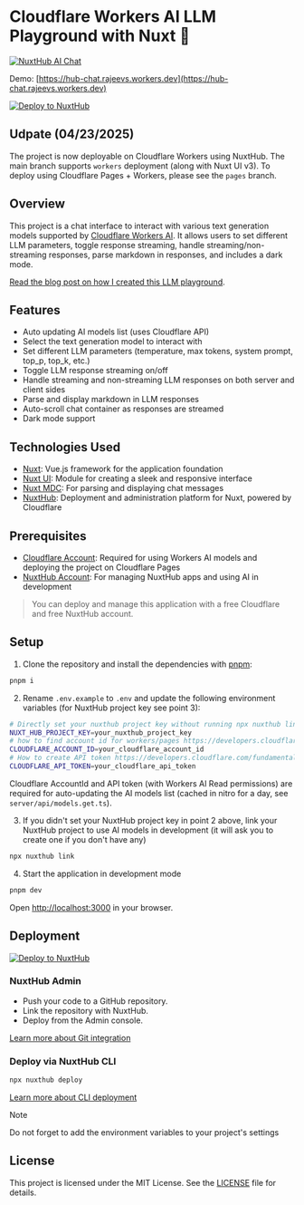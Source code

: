 # Cloudflare Workers AI LLM Playground with Nuxt 💬

[![NuxtHub AI Chat](https://github.com/user-attachments/assets/f393167e-7d21-4d7b-bacf-101103c1d093)](https://hub-chat.rajeevs.workers.dev)

Demo: [https://hub-chat.rajeevs.workers.dev](https://hub-chat.rajeevs.workers.dev)

[![Deploy to NuxtHub](https://hub.nuxt.com/button.svg)](https://hub.nuxt.com/new?template=ai-chat)

## Udpate (04/23/2025)

The project is now deployable on Cloudflare Workers using NuxtHub. The main branch supports `workers` deployment (along with Nuxt UI v3). To deploy using Cloudflare Pages + Workers, please see the `pages` branch.

## Overview

This project is a chat interface to interact with various text generation models supported by [Cloudflare Workers AI](https://ai.cloudflare.com). It allows users to set different LLM parameters, toggle response streaming, handle streaming/non-streaming responses, parse markdown in responses, and includes a dark mode.

[Read the blog post on how I created this LLM playground](https://rajeev.dev/create-cloudflare-workers-ai-llm-playground-using-nuxthub-and-nuxtui).

## Features

* Auto updating AI models list (uses Cloudflare API)
* Select the text generation model to interact with
* Set different LLM parameters (temperature, max tokens, system prompt, top_p, top_k, etc.)
* Toggle LLM response streaming on/off
* Handle streaming and non-streaming LLM responses on both server and client sides
* Parse and display markdown in LLM responses
* Auto-scroll chat container as responses are streamed
* Dark mode support

## Technologies Used

* [Nuxt](https://nuxt.com): Vue.js framework for the application foundation
* [Nuxt UI](https://ui.nuxt.com): Module for creating a sleek and responsive interface
* [Nuxt MDC](https://github.com/nuxt-modules/mdc): For parsing and displaying chat messages
* [NuxtHub](https://hub.nuxt.com): Deployment and administration platform for Nuxt, powered by Cloudflare

## Prerequisites

* [Cloudflare Account](https://cloudflare.com): Required for using Workers AI models and deploying the project on Cloudflare Pages
* [NuxtHub Account](https://hub.nuxt.com): For managing NuxtHub apps and using AI in development

> You can deploy and manage this application with a free Cloudflare and free NuxtHub account.

## Setup

1. Clone the repository and install the dependencies with [pnpm](https://pnpm.io/):

```bash
pnpm i
```

2. Rename `.env.example` to `.env` and update the following environment variables (for NuxtHub project key see point 3):

```bash
# Directly set your nuxthub project key without running npx nuxthub link
NUXT_HUB_PROJECT_KEY=your_nuxthub_project_key
# how to find account id for workers/pages https://developers.cloudflare.com/fundamentals/setup/find-account-and-zone-ids/#find-account-id-workers-and-pages
CLOUDFLARE_ACCOUNT_ID=your_cloudflare_account_id
# How to create API token https://developers.cloudflare.com/fundamentals/api/get-started/create-token/
CLOUDFLARE_API_TOKEN=your_cloudflare_api_token
```

Cloudflare AccountId and API token (with Workers AI Read permissions) are required for auto-updating the AI models list (cached in nitro for a day, see `server/api/models.get.ts`).

3. If you didn't set your NuxtHub project key in point 2 above, link your NuxtHub project to use AI models in development (it will ask you to create one if you don't have any)

```bash
npx nuxthub link
```

4. Start the application in development mode

```bash
pnpm dev
```

Open <http://localhost:3000> in your browser.

## Deployment

[![Deploy to NuxtHub](https://hub.nuxt.com/button.svg)](https://hub.nuxt.com/new?template=ai-chat)

### NuxtHub Admin

* Push your code to a GitHub repository.
* Link the repository with NuxtHub.
* Deploy from the Admin console.

[Learn more about Git integration](https://hub.nuxt.com/docs/getting-started/deploy#cloudflare-pages-ci)

### Deploy via NuxtHub CLI

```bash
npx nuxthub deploy
```

[Learn more about CLI deployment](https://hub.nuxt.com/docs/getting-started/deploy#nuxthub-cli)

> [!NOTE]
> Do not forget to add the environment variables to your project's settings

## License

This project is licensed under the MIT License. See the [LICENSE](./LICENSE) file for details.
